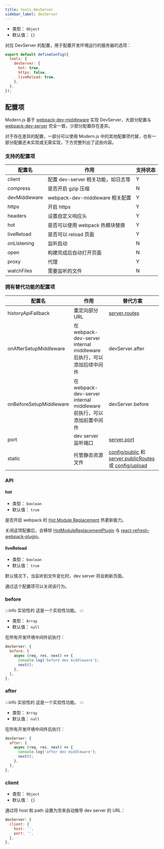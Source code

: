 ```yaml
---
title: tools.devServer
sidebar_label: devServer
---
```



- 类型： `Object`
- 默认值： `{}`

对应 DevServer 的配置，用于配置开发环境运行的服务器的选项：

```js title="modern.config.js"
export default defineConfig({
  tools: {
    devServer: {
      hot: true,
      https: false,
      liveReload: true,
    },
  },
});
```

## 配置项

Modern.js 基于 [webpack-dev-middleware](https://github.com/webpack/webpack-dev-middleware) 实现 DevServer，大部分配置与 [webpack-dev-server](https://webpack.js.org/api/webpack-dev-server/) 完全一致，少部分配置存在差异。

对于存在差异的配置，一部分可以使用 Modern.js 中的其他配置项代替，也有一部分配置还未实现或无需实现，下方完整列出了这些内容。

### 支持的配置项

| 配置名        | 作用                               | 支持状态 |
| ------------- | ---------------------------------- | -------- |
| client        | 配置 dev-server 相关功能，如日志等 | Y        |
| compress      | 是否开启 gzip 压缩                 | N        |
| devMiddleware | webpack-dev-middleware 相关配置    | Y        |
| https         | 开启 https                         | Y        |
| headers       | 设置自定义响应头                   | Y        |
| hot           | 是否可以使用 webpack 热模块替换    | Y        |
| liveReload    | 是否可以 reload 页面               | Y        |
| onListening   | 监听启动                           | N        |
| open          | 构建完成后自动打开页面             | N        |
| proxy         | 代理                               | Y        |
| watchFiles    | 需要监听的文件                     | N        |


### 拥有替代功能的配置项

| 配置名                  | 作用                                                         | 替代方案                            |
| ----------------------- | ------------------------------------------------------------ | ----------------------------------- |
| historyApiFallback      | 重定向部分 URL                                               | [server.routes](/docs/configure/app/server/routes)                       |
| onAfterSetupMiddleware  | 在 webpack-dev-server internal middleware 后执行，可以添加后续中间件 | devServer.after                     |
| onBeforeSetupMiddleware | 在 webpack-dev-server internal middleware 前执行，可以添加前置中间件 | devServer.before                    |
| port                    | dev server 监听端口                                          | [server.port](/docs/configure/app/server/port)                         |
| static                  | 托管静态资源文件                                             | [config/public](/docs/apis/app/hooks/config/public) 和 [server.publicRoutes](/docs/configure/app/server/public-routes) 或 [config/upload](/docs/apis/app/hooks/config/upload) |

### API

#### hot

- 类型： `boolean`
- 默认值： `true`

是否开启 webpack 的 [Hot Module Replacement](https://webpack.js.org/concepts/hot-module-replacement/) 热更新能力。

关闭这项配置后，会移除 [HotModuleReplacementPlugin](https://webpack.js.org/plugins/hot-module-replacement-plugin/) 与 [react-refresh-webpack-plugin](https://github.com/pmmmwh/react-refresh-webpack-plugin)。

#### liveReload

- 类型： `boolean`
- 默认值： `true`

默认情况下，当监听到文件变化时，dev server 将会刷新页面。

通过这个配置项可以关闭该行为。

### before

:::info 实验性的
这是一个实验性功能。
:::

- 类型： `Array`
- 默认值： `null`

在所有开发环境中间件前执行：

```js
devServer: {
  before: [
    async (req, res, next) => {
      console.log('before dev middleware');
      next();
    },
  ],
},
```

### after

:::info 实验性的
这是一个实验性功能。
:::

- 类型： `Array`
- 默认值： `null`

在所有开发环境中间件后执行：

```js
devServer: {
  after: [
    async (req, res, next) => {
      console.log('after dev middleware');
      next();
    },
  ],
},
```

### client

- 类型： `Object`
- 默认值： `{}`

通过将 host 和 path 设置为空来自动推导 dev server 的 URL：
```js
devServer: {
  client: {
    host: '',
    port: '',
  },
},
```
